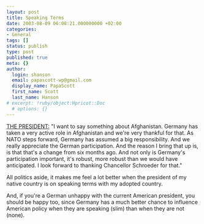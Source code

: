 ```yaml
---
layout: post
title: Speaking Terms
date: 2003-08-09 06:08:21.000000000 +02:00
categories:
- General
tags: []
status: publish
type: post
published: true
meta: {}
author:
  login: shanson
  email: papascott-wp@gmail.com
  display_name: PapaScott
  first_name: Scott
  last_name: Hanson
# excerpt: !ruby/object:Hpricot::Doc
  # options: {}
---
```

<p><a title="President Bush, Secretary Rumsfeld Discuss Progress in Iraq" href="http://www.whitehouse.gov/news/releases/2003/08/20030808-1.html">THE PRESIDENT:</a> "I want to say something about Afghanistan. Germany has taken a very active role in Afghanistan and we're very thankful for that. As NATO steps forward, Germany has assumed a big responsibility. And we really appreciate the German participation. And the reason I bring that up is, is that that's a change from six months ago. And not only is Germany's participation important, it's robust, more robust than we would have anticipated. I look forward to thanking Chancellor Schroeder for that."</p>
<p>All politics aside, it makes me feel a lot better when the president of my native country is on speaking terms with my adopted country. </p>
<p>And, if you're a German unhappy with the current American president, you should be happy too, since Germany has a much better chance to influence American policy when they are speaking (slim) than when they are not (none).</p>
